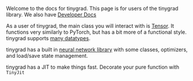 Welcome to the docs for tinygrad. This page is for users of the tinygrad library. We also have [Developer Docs](developer.md)

As a user of tinygrad, the main class you will interact with is [Tensor](tensor.md). It functions very similarly to PyTorch, but has a bit more of a functional style. tinygrad supports [many datatypes](dtypes.md).

tinygrad has a built in [neural network library](nn.md) with some classes, optimizers, and load/save state management.

tinygrad has a JIT to make things fast. Decorate your pure function with `TinyJit`
